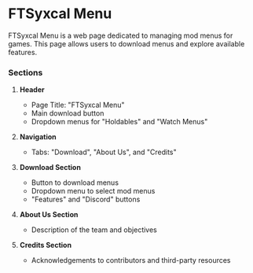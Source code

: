# FTSyxcal Menu

FTSyxcal Menu is a web page dedicated to managing mod menus for games. This page allows users to download menus and explore available features.

### Sections

1. **Header**
   - Page Title: "FTSyxcal Menu"
   - Main download button
   - Dropdown menus for "Holdables" and "Watch Menus"

2. **Navigation**
   - Tabs: "Download", "About Us", and "Credits"

3. **Download Section**
   - Button to download menus
   - Dropdown menu to select mod menus
   - "Features" and "Discord" buttons

4. **About Us Section**
   - Description of the team and objectives

5. **Credits Section**
   - Acknowledgements to contributors and third-party resources
